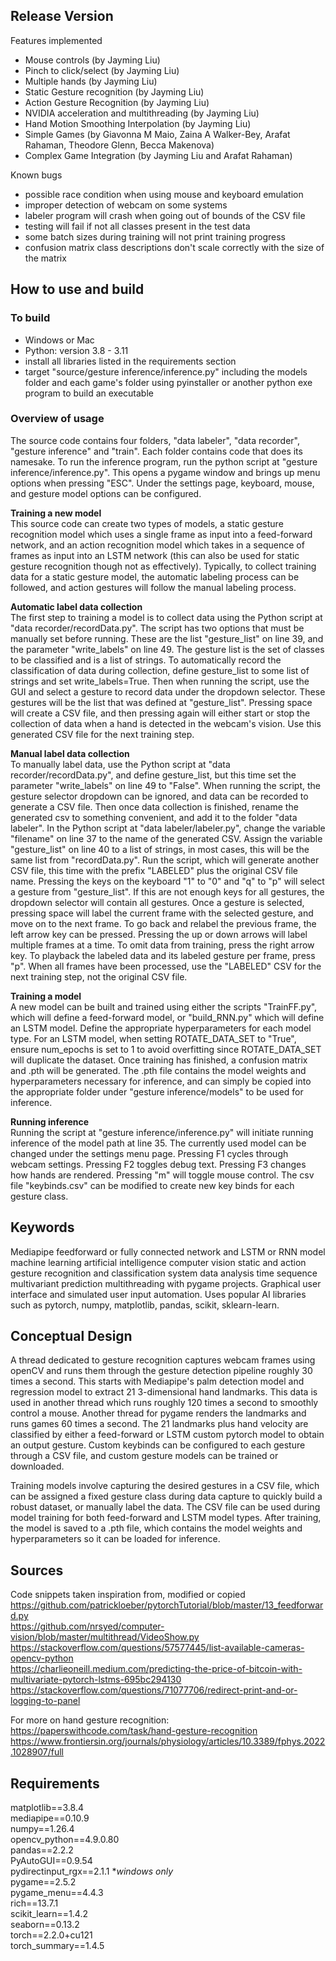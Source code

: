 ## Release Version
Features implemented
 - Mouse controls (by Jayming Liu)
 - Pinch to click/select (by Jayming Liu)
 - Multiple hands (by Jayming Liu)
 - Static Gesture recognition (by Jayming Liu)
 - Action Gesture Recognition (by Jayming Liu)
 - NVIDIA acceleration and multithreading (by Jayming Liu)
 - Hand Motion Smoothing Interpolation (by Jayming Liu)
 - Simple Games (by Giavonna M Maio, Zaina A Walker-Bey, Arafat Rahaman, Theodore Glenn, Becca Makenova)
 - Complex Game Integration (by Jayming Liu and Arafat Rahaman)

Known bugs
 - possible race condition when using mouse and keyboard emulation
 - improper detection of webcam on some systems
 - labeler program will crash when going out of bounds of the CSV file
 - testing will fail if not all classes present in the test data
 - some batch sizes during training will not print training progress
 - confusion matrix class descriptions don't scale correctly with the size of the matrix

## How to use and build
### To build
 - Windows or Mac
 - Python: version 3.8 - 3.11
 - install all libraries listed in the requirements section
 - target "source/gesture inference/inference.py" including the models folder and each game's folder using pyinstaller or another python exe program to build an executable

### Overview of usage

The source code contains four folders, "data labeler", "data recorder", "gesture inference" and "train". Each folder contains code that does its namesake. To run the inference program, run the python script at "gesture inference/inference.py". This opens a pygame window and brings up menu options when pressing "ESC". Under the settings page, keyboard, mouse, and gesture model options can be configured. 

**Training a new model**<br>
This source code can create two types of models, a static gesture recognition model which uses a single frame as input into a feed-forward network, and an action recognition model which takes in a sequence of frames as input into an LSTM network (this can also be used for static gesture recognition though not as effectively). Typically, to collect training data for a static gesture model, the automatic labeling process can be followed, and action gestures will follow the manual labeling process. 

**Automatic label data collection**<br>
The first step to training a model is to collect data using the Python script at "data recorder/recordData.py". The script has two options that must be manually set before running. These are the list "gesture_list" on line 39, and the parameter "write_labels" on line 49. The gesture list is the set of classes to be classified and is a list of strings. To automatically record the classification of data during collection, define gesture_list to some list of strings and set write_labels=True. Then when running the script, use the GUI and select a gesture to record data under the dropdown selector. These gestures will be the list that was defined at "gesture_list". Pressing space will create a CSV file, and then pressing again will either start or stop the collection of data when a hand is detected in the webcam's vision. Use this generated CSV file for the next training step.

**Manual label data collection**<br>
To manually label data, use the Python script at "data recorder/recordData.py", and define gesture_list, but this time set the parameter "write_labels" on line 49 to "False". When running the script, the gesture selector dropdown can be ignored, and data can be recorded to generate a CSV file. Then once data collection is finished, rename the generated csv to something convenient, and add it to the folder "data labeler". In the Python script at "data labeler/labeler.py", change the variable "filename" on line 37 to the name of the generated CSV. Assign the variable "gesture_list" on line 40 to a list of strings, in most cases, this will be the same list from "recordData.py". Run the script, which will generate another CSV file, this time with the prefix "LABELED" plus the original CSV file name. Pressing the keys on the keyboard "1" to "0" and "q" to "p" will select a gesture from "gesture_list". If this are not enough keys for all gestures, the dropdown selector will contain all gestures. Once a gesture is selected, pressing space will label the current frame with the selected gesture, and move on to the next frame. To go back and relabel the previous frame, the left arrow key can be pressed. Pressing the up or down arrows will label multiple frames at a time. To omit data from training, press the right arrow key. To playback the labeled data and its labeled gesture per frame, press "p". When all frames have been processed, use the "LABELED" CSV for the next training step, not the original CSV file. 

**Training a model**<br>
A new model can be built and trained using either the scripts "TrainFF.py", which will define a feed-forward model, or "build_RNN.py" which will define an LSTM model. Define the appropriate hyperparameters for each model type. For an LSTM model, when setting ROTATE_DATA_SET to "True", ensure num_epochs is set to 1 to avoid overfitting since ROTATE_DATA_SET will duplicate the dataset. Once training has finished, a confusion matrix and .pth will be generated. The .pth file contains the model weights and hyperparameters necessary for inference, and can simply be copied into the appropriate folder under "gesture inference/models" to be used for inference.

**Running inference**<br>
Running the script at "gesture inference/inference.py" will initiate running inference of the model path at line 35. The currently used model can be changed under the settings menu page. Pressing F1 cycles through webcam settings. Pressing F2 toggles debug text. Pressing F3 changes how hands are rendered. Pressing "m" will toggle mouse control. The csv file "keybinds.csv" can be modified to create new key binds for each gesture class. 


## Keywords

Mediapipe feedforward or fully connected network and LSTM or RNN model machine learning artificial intelligence computer vision static and action gesture recognition and classification system data analysis time sequence multivariant prediction multithreading with pygame projects. Graphical user interface and simulated user input automation. Uses popular AI libraries such as pytorch, numpy, matplotlib, pandas, scikit, sklearn-learn. 


## Conceptual Design

A thread dedicated to gesture recognition captures webcam frames using openCV and runs them through the gesture detection pipeline roughly 30 times a second. This starts with Mediapipe's palm detection model and regression model to extract 21 3-dimensional hand landmarks. This data is used in another thread which runs roughly 120 times a second to smoothly control a mouse. Another thread for pygame renders the landmarks and runs games 60 times a second. The 21 landmarks plus hand velocity are classified by either a feed-forward or LSTM custom pytorch model to obtain an output gesture. Custom keybinds can be configured to each gesture through a CSV file, and custom gesture models can be trained or downloaded. 

Training models involve capturing the desired gestures in a CSV file, which can be assigned a fixed gesture class during data capture to quickly build a robust dataset, or manually label the data. The CSV file can be used during model training for both feed-forward and LSTM model types. After training, the model is saved to a .pth file, which contains the model weights and hyperparameters so it can be loaded for inference. 

## Sources

Code snippets taken inspiration from, modified or copied<br>
https://github.com/patrickloeber/pytorchTutorial/blob/master/13_feedforward.py<br>
https://github.com/nrsyed/computer-vision/blob/master/multithread/VideoShow.py<br>
https://stackoverflow.com/questions/57577445/list-available-cameras-opencv-python<br>
https://charlieoneill.medium.com/predicting-the-price-of-bitcoin-with-multivariate-pytorch-lstms-695bc294130<br>
https://stackoverflow.com/questions/71077706/redirect-print-and-or-logging-to-panel<br>

For more on hand gesture recognition:<br>
https://paperswithcode.com/task/hand-gesture-recognition<br>
https://www.frontiersin.org/journals/physiology/articles/10.3389/fphys.2022.1028907/full

## Requirements
matplotlib==3.8.4 <br/>
mediapipe==0.10.9 <br/>
numpy==1.26.4 <br/>
opencv_python==4.9.0.80 <br/>
pandas==2.2.2 <br/>
PyAutoGUI==0.9.54 <br/>
pydirectinput_rgx==2.1.1 **windows only*<br/>
pygame==2.5.2 <br/>
pygame_menu==4.4.3 <br/>
rich==13.7.1 <br/>
scikit_learn==1.4.2 <br/>
seaborn==0.13.2 <br/>
torch==2.2.0+cu121 <br/>
torch_summary==1.4.5 <br/>
